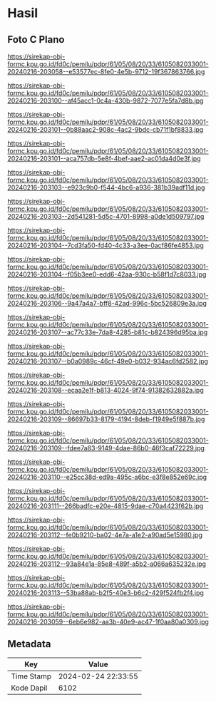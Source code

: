 # Hasil

## Foto C Plano

https://sirekap-obj-formc.kpu.go.id/fd0c/pemilu/pdpr/61/05/08/20/33/6105082033001-20240216-203058--e53577ec-8fe0-4e5b-9712-19f367863766.jpg

https://sirekap-obj-formc.kpu.go.id/fd0c/pemilu/pdpr/61/05/08/20/33/6105082033001-20240216-203100--af45acc1-0c4a-430b-9872-7077e5fa7d8b.jpg

https://sirekap-obj-formc.kpu.go.id/fd0c/pemilu/pdpr/61/05/08/20/33/6105082033001-20240216-203101--0b88aac2-908c-4ac2-9bdc-cb71f1bf8833.jpg

https://sirekap-obj-formc.kpu.go.id/fd0c/pemilu/pdpr/61/05/08/20/33/6105082033001-20240216-203101--aca757db-5e8f-4bef-aae2-ac01da4d0e3f.jpg

https://sirekap-obj-formc.kpu.go.id/fd0c/pemilu/pdpr/61/05/08/20/33/6105082033001-20240216-203103--e923c9b0-f544-4bc6-a936-381b39adf11d.jpg

https://sirekap-obj-formc.kpu.go.id/fd0c/pemilu/pdpr/61/05/08/20/33/6105082033001-20240216-203103--2d541281-5d5c-4701-8998-a0de1d509797.jpg

https://sirekap-obj-formc.kpu.go.id/fd0c/pemilu/pdpr/61/05/08/20/33/6105082033001-20240216-203104--7cd3fa50-fd40-4c33-a3ee-0acf86fe4853.jpg

https://sirekap-obj-formc.kpu.go.id/fd0c/pemilu/pdpr/61/05/08/20/33/6105082033001-20240216-203104--f05b3ee0-edd6-42aa-930c-b58f1d7c8033.jpg

https://sirekap-obj-formc.kpu.go.id/fd0c/pemilu/pdpr/61/05/08/20/33/6105082033001-20240216-203106--9a47a4a7-bff8-42ad-996c-5bc526809e3a.jpg

https://sirekap-obj-formc.kpu.go.id/fd0c/pemilu/pdpr/61/05/08/20/33/6105082033001-20240216-203107--ac77c33e-7da8-4285-b81c-b824396d95ba.jpg

https://sirekap-obj-formc.kpu.go.id/fd0c/pemilu/pdpr/61/05/08/20/33/6105082033001-20240216-203107--b0a0989c-46cf-49e0-b032-934ac6fd2582.jpg

https://sirekap-obj-formc.kpu.go.id/fd0c/pemilu/pdpr/61/05/08/20/33/6105082033001-20240216-203108--ecaa2e1f-b813-4024-9f74-91382632882a.jpg

https://sirekap-obj-formc.kpu.go.id/fd0c/pemilu/pdpr/61/05/08/20/33/6105082033001-20240216-203109--86697b33-8179-4194-8deb-f1949e5f887b.jpg

https://sirekap-obj-formc.kpu.go.id/fd0c/pemilu/pdpr/61/05/08/20/33/6105082033001-20240216-203109--fdee7a83-9149-4dae-86b0-46f3caf72229.jpg

https://sirekap-obj-formc.kpu.go.id/fd0c/pemilu/pdpr/61/05/08/20/33/6105082033001-20240216-203110--e25cc38d-ed9a-495c-a6bc-e3f8e852e69c.jpg

https://sirekap-obj-formc.kpu.go.id/fd0c/pemilu/pdpr/61/05/08/20/33/6105082033001-20240216-203111--266badfc-e20e-4815-9dae-c70a4423f62b.jpg

https://sirekap-obj-formc.kpu.go.id/fd0c/pemilu/pdpr/61/05/08/20/33/6105082033001-20240216-203112--fe0b9210-ba02-4e7a-a1e2-a90ad5e15980.jpg

https://sirekap-obj-formc.kpu.go.id/fd0c/pemilu/pdpr/61/05/08/20/33/6105082033001-20240216-203112--93a84e1a-85e8-489f-a5b2-a066a635232e.jpg

https://sirekap-obj-formc.kpu.go.id/fd0c/pemilu/pdpr/61/05/08/20/33/6105082033001-20240216-203113--53ba88ab-b2f5-40e3-b6c2-429f524fb2f4.jpg

https://sirekap-obj-formc.kpu.go.id/fd0c/pemilu/pdpr/61/05/08/20/33/6105082033001-20240216-203059--6eb6e982-aa3b-40e9-ac47-1f0aa80a0309.jpg


## Metadata

| Key        | Value               |
| ---------- | ------------------- |
| Time Stamp | 2024-02-24 22:33:55 |
| Kode Dapil | 6102                |



